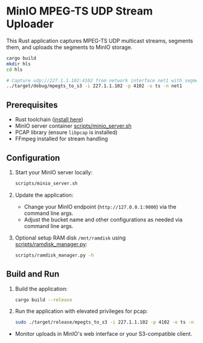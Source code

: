 # MinIO MPEG-TS UDP Stream Uploader

This Rust application captures MPEG-TS UDP multicast streams, segments them, and uploads the segments to MinIO storage.

```bash
cargo build
mkdir hls
cd hls

# Capture udp://227.1.1.102:4102 from network interface net1 with segments in ./ts/ directory and upload to MinIO/S3
../target/debug/mpegts_to_s3 -i 227.1.1.102 -p 4102 -o ts -n net1
```

## Prerequisites

- Rust toolchain ([install here](https://rustup.rs/))
- MinIO server container [scripts/minio_server.sh](scripts/minio_server.sh)
- PCAP library (ensure `libpcap` is installed)
- FFmpeg installed for stream handling

## Configuration

1. Start your MinIO server locally:
   ```bash
   scripts/minio_server.sh
   ```

2. Update the application:
   - Change your MinIO endpoint (`http://127.0.0.1:9000`) via the command line args.
   - Adjust the bucket name and other configurations as needed via command line args.

3. Optional setup RAM disk `/mnt/ramdisk` using [scripts/ramdisk_manager.py](scripts/ramdisk_manager.py):
   ```bash
   scripts/ramdisk_manager.py -h
   ```

## Build and Run

1. Build the application:
   ```bash
   cargo build --release
   ```

2. Run the application with elevated privileges for pcap:
   ```bash
   sudo ./target/release/mpegts_to_s3 -i 227.1.1.102 -p 4102 -o ts -n net1
   ```

- Monitor uploads in MinIO's web interface or your S3-compatible client.
